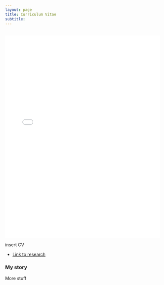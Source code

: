 ```yaml
---
layout: page
title: Curriculum Vitae
subtitle: 
---
```




<div class="text-center">
 

  <br/>

  <embed src="assets/img/CV_Leeland_Rogers.pdf" width="500px" height="650px" />
</div>



insert CV

- [Link to research](https://leeloew.github.io/research/)

### My story

More stuff
